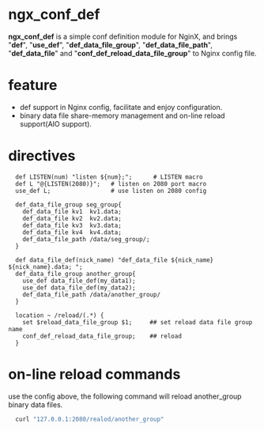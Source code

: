 ngx_conf_def
============
**ngx_conf_def** is a simple conf definition module for NginX, and brings "**def**", "**use_def**", "**def_data_file_group**", "**def_data_file_path**", "**def_data_file**" and "**conf_def_reload_data_file_group**" to Nginx config file. 

feature
==========================
* def support in Nginx config, facilitate and enjoy configuration.
* binary data file share-memory management and on-line reload support(AIO support).

directives
==========================
```nginx
  def LISTEN(num) "listen ${num};";      # LISTEN macro
  def L "@{LISTEN(2080)}";   # listen on 2080 port macro
  use_def L;                 # use listen on 2080 config
```

```nginx
  def_data_file_group seg_group{
    def_data_file kv1  kv1.data;
    def_data_file kv2  kv2.data;
    def_data_file kv3  kv3.data;
    def_data_file kv4  kv4.data;
    def_data_file_path /data/seg_group/;
  }
  
  def data_file_def(nick_name) "def_data_file ${nick_name} ${nick_name}.data; ";
  def_data_file_group another_group{
    use_def data_file_def(my_data1);
    use_def data_file_def(my_data2);
    def_data_file_path /data/another_group/
  }
```

```nginx
  location ~ /reload/(.*) {
    set $reload_data_file_group $1;     ## set reload data file group name
    conf_def_reload_data_file_group;    ## reload
  }
```

on-line reload commands
==========================
use the config above, the following command will reload another_group binary data files.
```sh
  curl "127.0.0.1:2080/realod/another_group"
```



